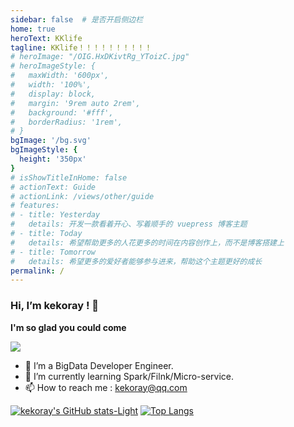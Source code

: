 ```yaml
---
sidebar: false  # 是否开启侧边栏
home: true
heroText: KKlife
tagline: KKlife！！！！！！！！！！
# heroImage: "/OIG.HxDKivtRg_YToizC.jpg"
# heroImageStyle: {
#   maxWidth: '600px',
#   width: '100%',
#   display: block,
#   margin: '9rem auto 2rem',
#   background: '#fff',
#   borderRadius: '1rem',
# }
bgImage: '/bg.svg'
bgImageStyle: {
  height: '350px'
}
# isShowTitleInHome: false
# actionText: Guide
# actionLink: /views/other/guide
# features:
# - title: Yesterday
#   details: 开发一款看着开心、写着顺手的 vuepress 博客主题
# - title: Today
#   details: 希望帮助更多的人花更多的时间在内容创作上，而不是博客搭建上
# - title: Tomorrow
#   details: 希望更多的爱好者能够参与进来，帮助这个主题更好的成长
permalink: /
---
```



### Hi, I’m kekoray ! 👋
**I'm so glad you could come**

<p align="left">
    <a href="https://github.com/badges/shields/graphs/contributors" alt="Contributors">
        <img src="https://img.shields.io/badge/Motto-Let's%20become%20an%20excellent%20clustering%20center%20together!-orange" /></a>
</p>

- 🔭 I’m a BigData Developer Engineer.
- 🌱 I’m currently learning Spark/Filnk/Micro-service.
- 📫 How to reach me : kekoray@qq.com


[![kekoray's GitHub stats-Light](https://github-readme-stats.vercel.app/api?username=kekoray&show_icons=true&theme=default#gh-light-mode-only)]()
[![Top Langs](https://github-readme-stats.vercel.app/api/top-langs/?username=kekoray&layout=compact)]()
